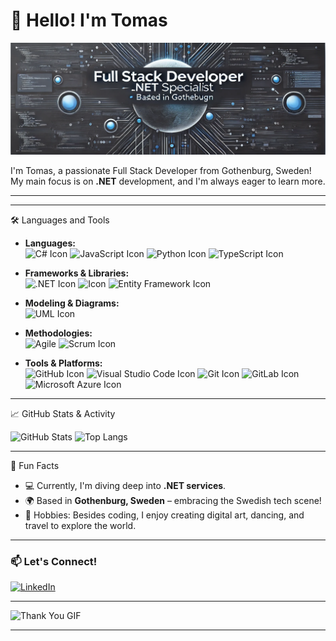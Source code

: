 # 👋 Hello! I'm Tomas

![Profile Banner](https://raw.githubusercontent.com/TomasSteifo/TomasSteifo/refs/heads/main/Screenshot%202024-11-11%20at%2013.17.24.png)

I'm Tomas, a passionate Full Stack Developer from Gothenburg, Sweden! My main focus is on **.NET** development, and I'm always eager to learn more.

--- 


---
 🛠️ Languages and Tools

- **Languages:**  
   <img src="https://user-images.githubusercontent.com/25181517/121405384-444d7300-c95d-11eb-959f-913020d3bf90.png" alt="C# Icon" width="48"/>
   <img src="https://user-images.githubusercontent.com/25181517/117447155-6a868a00-af3d-11eb-9cfe-245df15c9f3f.png" alt="JavaScript Icon" width="48"/>
   <img src="https://user-images.githubusercontent.com/25181517/183423507-c056a6f9-1ba8-4312-a350-19bcbc5a8697.png" alt="Python Icon" width="48"/>
   <img src="https://user-images.githubusercontent.com/25181517/183890598-19a0ac2d-e88a-4005-a8df-1ee36782fde1.png" alt="TypeScript Icon" width="48"/>
  
- **Frameworks & Libraries:**  
  <img src="https://user-images.githubusercontent.com/25181517/121405754-b4f48f80-c95d-11eb-8893-fc325bde617f.png" alt=".NET Icon" width="48"/>
  <img src="https://user-images.githubusercontent.com/25181517/183897015-94a058a6-b86e-4e42-a37f-bf92061753e5.png" alt="Icon" width="48"/>
  <img src="https://github.com/TomasSteifo/TomasSteifo/blob/main/DALL%C2%B7E%202024-11-12%2000.11.50%20-%20A%20minimalistic%20and%20professional%20icon%20representing%20Entity%20Framework%2C%20suitable%20for%20a%20GitHub%20profile%20README.%20Simple%2C%20clean%20design%20with%20subtle%20color%20and%20s.webp" alt="Entity Framework Icon" width="48"/>

- **Modeling & Diagrams:**  
  <img src="https://github.com/TomasSteifo/TomasSteifo/blob/main/DALL%C2%B7E%202024-11-12%2000.11.46%20-%20A%20minimalistic%20and%20professional%20icon%20representing%20UML%20diagram%20techniques%2C%20suitable%20for%20a%20GitHub%20profile%20README.%20Simple%2C%20clean%20design%20with%20subtle%20color.webp" alt="UML Icon" width="48"/>
  
- **Methodologies:**  
  ![Agile](https://img.icons8.com/color/48/000000/sprint-iteration.png)
   <img src="https://github.com/TomasSteifo/TomasSteifo/blob/main/DALL%C2%B7E%202024-11-12%2000.11.48%20-%20A%20minimalistic%20and%20professional%20icon%20representing%20Scrum%20methodology%2C%20suitable%20for%20a%20GitHub%20profile%20README.%20Simple%2C%20clean%20design%20with%20subtle%20color%20and%20.webp" alt="Scrum Icon" width="48"/>

- **Tools & Platforms:**  
  <img src="https://user-images.githubusercontent.com/25181517/192108374-8da61ba1-99ec-41d7-80b8-fb2f7c0a4948.png" alt="GitHub Icon" width="48"/>
  <img src="https://user-images.githubusercontent.com/25181517/192108891-d86b6220-e232-423a-bf5f-90903e6887c3.png" alt="Visual Studio Code Icon" width="48"/>
  <img src="https://user-images.githubusercontent.com/25181517/192108372-f71d70ac-7ae6-4c0d-8395-51d8870c2ef0.png" alt="Git Icon" width="48"/>
  <img src="https://user-images.githubusercontent.com/25181517/192108376-c675d39b-90f6-4073-bde6-5a9291644657.png" alt="GitLab Icon" width="48"/>
  <img src="https://user-images.githubusercontent.com/25181517/183911544-95ad6ba7-09bf-4040-ac44-0adafedb9616.png" alt="Microsoft Azure Icon" width="48"/>

---

📈 GitHub Stats & Activity

![GitHub Stats](https://github-readme-stats.vercel.app/api?username=TomasSteifo&show_icons=true&theme=radical)
![Top Langs](https://github-readme-stats.vercel.app/api/top-langs/?username=TomasSteifo&layout=compact&theme=radical)


---

🎉 Fun Facts

- 💻 Currently, I'm diving deep into **.NET services**.
- 🌍 Based in **Gothenburg, Sweden** – embracing the Swedish tech scene!
- 🎨 Hobbies: Besides coding, I enjoy creating digital art, dancing, and travel to explore the world.

---

### 📫 Let's Connect!

[![LinkedIn](https://img.icons8.com/color/48/000000/linkedin.png)](https://www.linkedin.com/in/tomassteifo/)


---

![Thank You GIF](https://media.giphy.com/media/dzaUX7CAG0Ihi/giphy.gif) <!-- Replace with any other animated GIF you like -->

---
